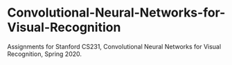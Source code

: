 # Convolutional-Neural-Networks-for-Visual-Recognition

Assignments for Stanford CS231, Convolutional Neural Networks for Visual Recognition, Spring 2020.

